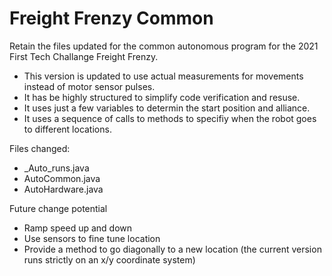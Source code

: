 # Freight Frenzy Common

Retain the files updated for the common autonomous program for the 2021 First Tech Challange Freight Frenzy.

- This version is updated to use actual measurements for movements instead of motor sensor pulses.
- It has be highly structured to simplify code verification and resuse.
- It uses just a few variables to determin the start position and alliance.
- It uses a sequence of calls to methods to specifiy when the robot goes to different locations.

Files changed:
- _Auto_runs.java
- AutoCommon.java
- AutoHardware.java

Future change potential
- Ramp speed up and down
- Use sensors to fine tune location
- Provide a method to go diagonally to a new location (the current version runs strictly on an x/y coordinate system)
